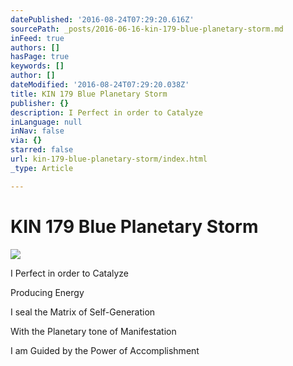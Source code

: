 ```yaml
---
datePublished: '2016-08-24T07:29:20.616Z'
sourcePath: _posts/2016-06-16-kin-179-blue-planetary-storm.md
inFeed: true
authors: []
hasPage: true
keywords: []
author: []
dateModified: '2016-08-24T07:29:20.038Z'
title: KIN 179 Blue Planetary Storm
publisher: {}
description: I Perfect in order to Catalyze
inLanguage: null
inNav: false
via: {}
starred: false
url: kin-179-blue-planetary-storm/index.html
_type: Article

---
```

# KIN 179 Blue Planetary Storm
![](https://the-grid-user-content.s3-us-west-2.amazonaws.com/8d86c726-d0e5-49eb-a6ef-41afadcd0444.png)

I Perfect in order to Catalyze

Producing Energy

I seal the Matrix of Self-Generation

With the Planetary tone of Manifestation

I am Guided by the Power of Accomplishment